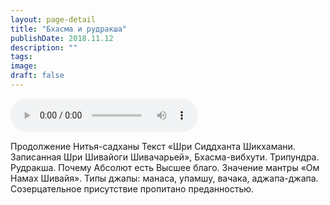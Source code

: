 ```yaml
---
layout: page-detail
title: "Бхасма и рудракша"
publishDate: 2018.11.12
description: ""
tags:
image:
draft: false
---
```


<audio title="2018.11.12 - Бхасма и рудракша.mp3" src="/upload/iblock/035/035fb7cd3d85960a18ae13fc7249da9a.mp3" controls=""></audio>

 Продолжение Нитья-садханы Текст «Шри Сиддханта Шикхамани. Записанная Шри Шивайоги Шивачарьей», Бхасма-вибхути. Трипундра. Рудракша. Почему Абсолют есть Высшее благо. Значение мантры «Ом Намах Шивайя». Типы джапы: манаса, упамшу, вачака, аджапа-джапа. Созерцательное присутствие пропитано преданностью. 

  
